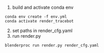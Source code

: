 1.  build and activate conda env
```
conda env create -f env.yml
conda activate render_tracebot
```

2. set paths in render_cfg.yaml
3. run render.py
```
blenderproc run render.py render_cfg.yaml
```